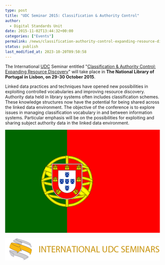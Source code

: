 ```yaml
---
type: post
title: "UDC Seminar 2015: Classification & Authority Control"
author:
  - Digital Standards Unit
date: 2015-11-02T13:44:32+00:00
categories: ["Events"]
permalink: /news/classification-authority-control-expanding-resource-discovery/
status: publish
last_modified_at: 2023-10-20T09:50:58
---
```


The International [UDC](http://www.udcc.org/2015) Seminar entitled "[Classification & Authority Control: Expanding Resource Discovery](http://seminar.udcc.org/2015/)" will take place in **The National Library of Portugal** **in Lisbon, on 29-30 October 2015**.

Linked data practices and techniques have opened new possibilities in exploiting controlled vocabularies and improving resource discovery. Authority data held in library systems often includes classification schemes. These knowledge structures now have the potential for being shared across the linked data environment. The objective of the conference is to explore issues in managing classification vocabulary in and between information systems. Particular emphasis will be on the possibilities for exploiting and sharing subject authority data in the linked data environment.

![Flag_of_Portugal](../../images/Flag_of_Portugal.png)     

![udcseminars logo](../../images/udcseminars-logo.png)
